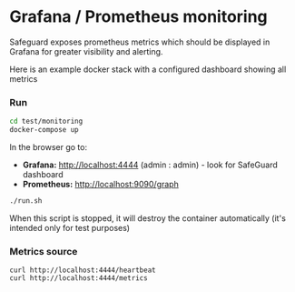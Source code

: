 # Grafana / Prometheus monitoring

Safeguard exposes prometheus metrics which should be displayed in Grafana for greater visibility and alerting.

Here is an example docker stack with a configured dashboard showing all metrics

### Run
```bash
cd test/monitoring
docker-compose up
```

In the browser go to:
- **Grafana:** [http://localhost:4444](http://localhost:3000) (admin : admin) - look for SafeGuard dashboard
- **Prometheus:** [http://localhost:9090/graph](http://localhost:9090/graph)

```bash
./run.sh
```
When this script is stopped, it will destroy the container automatically (it's intended only for test purposes)


### Metrics source
```
curl http://localhost:4444/heartbeat
curl http://localhost:4444/metrics
```